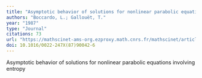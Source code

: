 ```yaml
---
title: "Asymptotic behavior of solutions for nonlinear parabolic equations involving entropy"
authors: "Boccardo, L.; Gallouët, T."
year: "1987"
type: "Journal"
citations: 73
url: "https://mathscinet-ams-org.ezproxy.math.cnrs.fr/mathscinet/article?mr=0890450"
doi: 10.1016/0022-247X(87)90042-6
---
```


Asymptotic behavior of solutions for nonlinear parabolic equations involving entropy
